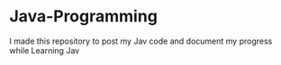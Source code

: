 # Java-Programming
I made this repository to post my Jav code and document my progress while Learning Jav 
